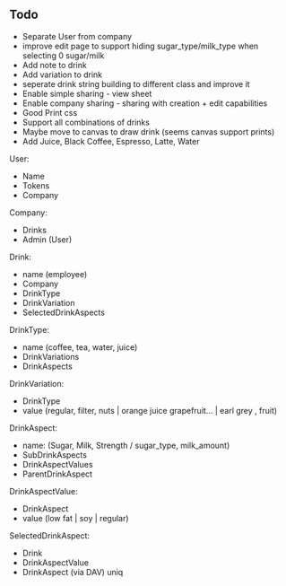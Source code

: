 ## Todo

* Separate User from company
* improve edit page to support hiding sugar_type/milk_type when selecting 0 sugar/milk
* Add note to drink
* Add variation to drink
* seperate drink string building to different class and improve it
* Enable simple sharing - view sheet
* Enable company sharing - sharing with creation + edit capabilities
* Good Print css
* Support all combinations of drinks
* Maybe move to canvas to draw drink (seems canvas support prints)
* Add Juice, Black Coffee, Espresso, Latte, Water


User:
* Name
* Tokens
* Company

Company:
* Drinks
* Admin (User)

Drink:
* name (employee)
* Company
* DrinkType
* DrinkVariation
* SelectedDrinkAspects

DrinkType:
* name (coffee, tea, water, juice)
* DrinkVariations
* DrinkAspects

DrinkVariation:
* DrinkType
* value (regular, filter, nuts | orange juice grapefruit... | earl grey , fruit)

DrinkAspect:
* name: (Sugar, Milk, Strength / sugar_type, milk_amount)
* SubDrinkAspects
* DrinkAspectValues
* ParentDrinkAspect

DrinkAspectValue:
* DrinkAspect
* value (low fat | soy | regular)

SelectedDrinkAspect:
* Drink
* DrinkAspectValue
* DrinkAspect (via DAV) uniq
